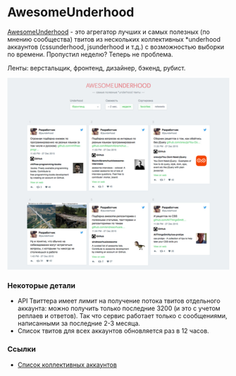 # AwesomeUnderhood

[AwesomeUnderhood](http://ilyashubin.github.io/AwesomeUnderhood/) - это агрегатор лучших и самых полезных (по мнению сообщества) твитов из нескольких коллективных \*underhood аккаунтов (cssunderhood, jsunderhood и т.д.) с возможностью выборки по времени.
Пропустил неделю? Теперь не проблема.

Ленты: верстальщик, фронтенд, дизайнер, бэкенд, рубист.

[![AwesomeUnderhood Screenshot](https://github.com/ilyashubin/AwesomeUnderhood/blob/master/screenshot.jpg?raw=true)](http://ilyashubin.github.io/AwesomeUnderhood/)

### Некоторые детали
* API Твиттера имеет лимит на получение потока твитов отдельного аккаунта: можно получить только последние 3200 (и это с учетом реплаев и ответов). Так что сервис работает только с сообщениями, написанными за последние 2-3 месяца.
* Список твитов для всех аккаунтов обновляется раз в 12 часов.

### Ссылки
* [Список коллективных аккаунтов](https://github.com/iamstarkov/awesome-collective-twitters)
